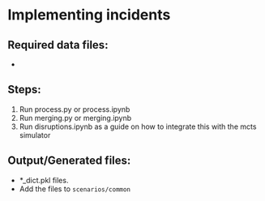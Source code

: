 # Implementing incidents

## Required data files:
* 

## Steps:
1. Run process.py or process.ipynb
2. Run merging.py or merging.ipynb
3. Run disruptions.ipynb as a guide on how to integrate this with the mcts simulator

## Output/Generated files:
* \*_dict.pkl files.
* Add the files to `scenarios/common`